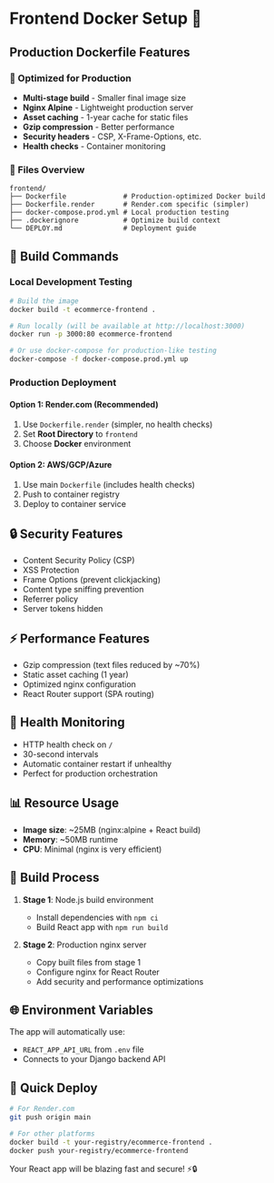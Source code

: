 # Frontend Docker Setup 🐳

## Production Dockerfile Features

### 🚀 Optimized for Production
- **Multi-stage build** - Smaller final image size
- **Nginx Alpine** - Lightweight production server
- **Asset caching** - 1-year cache for static files
- **Gzip compression** - Better performance
- **Security headers** - CSP, X-Frame-Options, etc.
- **Health checks** - Container monitoring

### 📁 Files Overview
```
frontend/
├── Dockerfile              # Production-optimized Docker build
├── Dockerfile.render       # Render.com specific (simpler)
├── docker-compose.prod.yml # Local production testing
├── .dockerignore           # Optimize build context
└── DEPLOY.md               # Deployment guide
```

## 🔧 Build Commands

### Local Development Testing
```bash
# Build the image
docker build -t ecommerce-frontend .

# Run locally (will be available at http://localhost:3000)
docker run -p 3000:80 ecommerce-frontend

# Or use docker-compose for production-like testing
docker-compose -f docker-compose.prod.yml up
```

### Production Deployment

#### Option 1: Render.com (Recommended)
1. Use `Dockerfile.render` (simpler, no health checks)
2. Set **Root Directory** to `frontend`
3. Choose **Docker** environment

#### Option 2: AWS/GCP/Azure
1. Use main `Dockerfile` (includes health checks)
2. Push to container registry
3. Deploy to container service

## 🔒 Security Features
- Content Security Policy (CSP)
- XSS Protection
- Frame Options (prevent clickjacking)
- Content type sniffing prevention
- Referrer policy
- Server tokens hidden

## ⚡ Performance Features
- Gzip compression (text files reduced by ~70%)
- Static asset caching (1 year)
- Optimized nginx configuration
- React Router support (SPA routing)

## 🏥 Health Monitoring
- HTTP health check on `/`
- 30-second intervals
- Automatic container restart if unhealthy
- Perfect for production orchestration

## 📊 Resource Usage
- **Image size**: ~25MB (nginx:alpine + React build)
- **Memory**: ~50MB runtime
- **CPU**: Minimal (nginx is very efficient)

## 🔄 Build Process
1. **Stage 1**: Node.js build environment
   - Install dependencies with `npm ci`
   - Build React app with `npm run build`
   
2. **Stage 2**: Production nginx server
   - Copy built files from stage 1
   - Configure nginx for React Router
   - Add security and performance optimizations

## 🌐 Environment Variables
The app will automatically use:
- `REACT_APP_API_URL` from `.env` file
- Connects to your Django backend API

## 🚀 Quick Deploy
```bash
# For Render.com
git push origin main

# For other platforms
docker build -t your-registry/ecommerce-frontend .
docker push your-registry/ecommerce-frontend
```

Your React app will be blazing fast and secure! ⚡🔒
